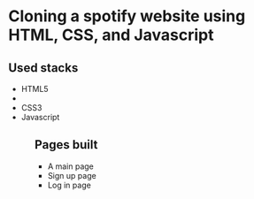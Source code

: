 # Cloning a spotify website using HTML, CSS, and Javascript

## Used stacks
<ul>
    <li>HTML5<li>
    <li>CSS3</li>
    <li>Javascript</li>
<ul>

## Pages built
<ul>
    <li>A main page</li>
    <li>Sign up page</li>
    <li>Log in page</li>
<ul>